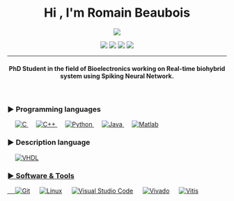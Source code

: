 <h1 align="center">Hi , I'm Romain Beaubois</h1>
<p align="center">
  <a href="https://github.com/DenverCoder1/readme-typing-svg"><img src="https://readme-typing-svg.herokuapp.com?lines=PhD+Student+at+IMS+Bordeaux;Electronics+Engineer;specialty+Embedded+Systems&center=true&width=450&height=50"></a>
</p>
<p align="center">
  <img src="https://img.shields.io/badge/Age-24-9cf" />
  <img src="https://img.shields.io/badge/Focus-Embedded systems-blue" />
  <img src="https://img.shields.io/badge/Location-France-blue" />
  <img src="https://img.shields.io/badge/Languages-French%20%26%20English%20%26%20Japanese-blue" />
</p>
<hr/>
<h4 align="center">PhD Student in the field of Bioelectronics working on Real-time biohybrid system using Spiking Neural Network.</h4>
<br>

### ► Programming languages
<p align="left"> 
  &emsp; 
  <a href="https://www.cprogramming.com/" target="_blank"> 
    <img alt="C" src="https://img.shields.io/badge/C%20-%232370ED.svg?logo=c&logoColor=white">
  </a> 
  &emsp;
  <a href="https://www.w3schools.com/cpp/" target="_blank"> 
    <img alt="C++" src="https://img.shields.io/badge/C++%20-%2300599C.svg?logo=c%2B%2B&logoColor=white">
  </a> 
  &emsp;
   <a href="https://www.python.org" target="_blank">
    <img alt="Python" src="https://img.shields.io/badge/Python%20-%2314354C.svg?logo=python&logoColor=white">
  </a>
  &emsp;
  <a href="https://www.java.com" target="_blank"> 
    <img alt="Java" src="https://img.shields.io/badge/Java-%23007396.svg?logo=java&logoColor=white">
  </a>
  &emsp;
  <a href="https://fr.mathworks.com/products/matlab.html" target="_blank"> 
    <img alt="Matlab" src="https://img.shields.io/badge/Matlab-orange.svg?logo=matlab&logoColor=white">
  </a>
</p>

### ► Description language
<p>
  &emsp;
  <a href="#"><img alt="VHDL" src="https://img.shields.io/badge/VHDL-blueviolet.svg?logoColor=white">
</p>

### ► Software & Tools
<p>
  &emsp;
    <a href="#"><img alt="Git" src="https://img.shields.io/badge/Git%20-%23F05033.svg?logo=git&logoColor=white"></a>
  &emsp;
    <a href="#"><img alt="Linux" src="https://img.shields.io/badge/Linux-FCC624?style=flat&logo=linux&logoColor=black"></a>
  &emsp;
    <a href="#"><img alt="Visual Studio Code" src="https://img.shields.io/badge/Visual%20Studio%20Code-0078d7.svg?logo=visual-studio-code&logoColor=white"></a>
  &emsp;
    <a href="https://www.xilinx.com/"><img alt="Vivado" src="https://img.shields.io/badge/Vivado-yellowgreen.svg?logo=xilinx&logoColor=white"></a>
  &emsp;
  <a href="https://www.xilinx.com/"><img alt="Vitis" src="https://img.shields.io/badge/Vitis-yellowgreen.svg?logo=xilinx&logoColor=white"></a>
</p>

